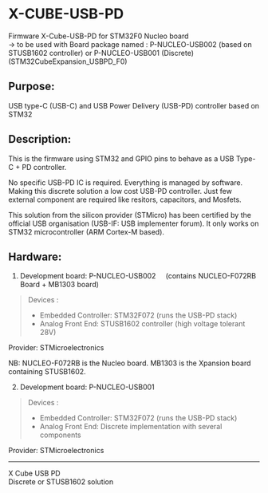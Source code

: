 # X-CUBE-USB-PD
Firmware X-Cube-USB-PD for STM32F0 Nucleo board  
-> to be used with Board package named : P-NUCLEO-USB002 (based on STUSB1602 controller) or P-NUCLEO-USB001 (Discrete)   
    (STM32CubeExpansion_USBPD_F0)

Purpose:
--------
USB type-C (USB-C) and USB Power Delivery (USB-PD) controller based on STM32

Description:
--------
This is the firmware using STM32 and GPIO pins to behave as a USB Type-C + PD controller.

No specific USB-PD IC is required. Everything is managed by software. Making this discrete solution a low cost USB-PD controller.
Just few external component are required like resitors, capacitors, and Mosfets.

This solution from the silicon provider (STMicro) has been certified by the official USB organisation (USB-IF: USB implementer forum).
It only works on STM32 microcontroller (ARM Cortex-M based).

Hardware:
--------
1. Development board: P-NUCLEO-USB002 &nbsp; &nbsp; (contains NUCLEO-F072RB Board + MB1303 board)   
> Devices : 
> * Embedded Controller: STM32F072  (runs the USB-PD stack)
> * Analog Front End: STUSB1602 controller (high voltage tolerant 28V)

Provider: STMicroelectronics

NB: 
NUCLEO-F072RB is the Nucleo board.
MB1303 is the Xpansion board containing STUSB1602.
   
   
   
2. Development board: P-NUCLEO-USB001  
> Devices : 
> * Embedded Controller: STM32F072  (runs the USB-PD stack)
> * Analog Front End: Discrete implementation with several components

Provider: STMicroelectronics

--------
X Cube USB PD  
Discrete or STUSB1602 solution
